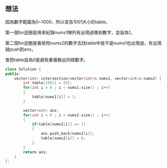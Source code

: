 ## 想法
因為數字範圍為0~1000，所以宣告1001大小的table。

第一個for迴圈是用來紀錄nums1陣列有出現過哪些數字，並設為1。

第二個for迴圈是看依照nums2的數字去找table中是不是nums1也出現過，有出現就push到ans，

會把table設為0是避免重複輸出同樣數字。

```CPP
class Solution {
public:
    vector<int> intersection(vector<int>& nums1, vector<int>& nums2) {
        int table[1001] = {0};
        for(int i = 0 ; i < nums1.size() ; i++)
        {
            table[nums1[i]] = 1;
        }

        vector<int> ans;
        for(int i = 0 ; i < nums2.size() ; i++)
        {
            if(table[nums2[i]] == 1)
            {
                ans.push_back(nums2[i]);
                table[nums2[i]] = 0;
            }
        }
        return ans;
    }
};
```
